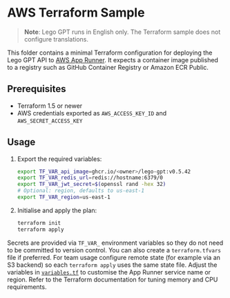 # AWS Terraform Sample

> **Note**: Lego GPT runs in English only. The Terraform sample does not configure translations.

This folder contains a minimal Terraform configuration for deploying the Lego GPT API to [AWS App Runner](https://aws.amazon.com/apprunner/).
It expects a container image published to a registry such as GitHub Container Registry or Amazon ECR Public.

## Prerequisites
- Terraform 1.5 or newer
- AWS credentials exported as `AWS_ACCESS_KEY_ID` and `AWS_SECRET_ACCESS_KEY`

## Usage
1. Export the required variables:
   ```bash
   export TF_VAR_api_image=ghcr.io/<owner>/lego-gpt:v0.5.42
   export TF_VAR_redis_url=redis://hostname:6379/0
   export TF_VAR_jwt_secret=$(openssl rand -hex 32)
   # Optional: region, defaults to us-east-1
   export TF_VAR_region=us-east-1
   ```
2. Initialise and apply the plan:
   ```bash
   terraform init
   terraform apply
   ```

Secrets are provided via `TF_VAR_` environment variables so they do not need to be committed to version control.
You can also create a `terraform.tfvars` file if preferred.
For team usage configure remote state (for example via an S3 backend) so each
`terraform apply` uses the same state file. Adjust the variables in
[`variables.tf`](variables.tf) to customise the App Runner service name or
region. Refer to the Terraform documentation for tuning memory and CPU
requirements.
